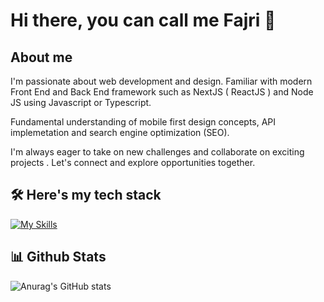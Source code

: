 
# Hi there, you can call me Fajri 👋

## About me
I'm passionate about web development and design. Familiar with modern Front End and Back End framework such as NextJS ( ReactJS ) and Node JS using Javascript or Typescript.

Fundamental understanding of mobile first design concepts, API implemetation and search engine optimization (SEO).

I'm always eager to take on new challenges and collaborate on exciting projects . Let's connect and explore opportunities together.

## 🛠️ Here's my tech stack

[![My Skills](https://skillicons.dev/icons?i=react,vue,express,nodejs,mongodb,mysql)](https://skillicons.dev)


## 📊 Github Stats
![Anurag's GitHub stats](https://github-readme-stats.vercel.app/api?username=pajribp&show_icons=true&theme=default#gh-light-mode-only)


